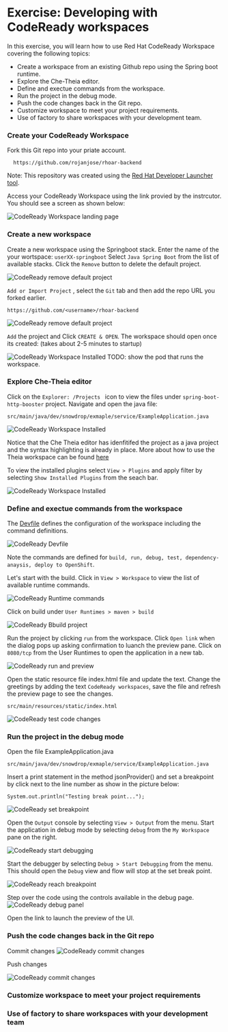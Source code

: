 # Exercise: Developing with CodeReady workspaces

In this exercise, you will learn how to use Red Hat CodeReady Workspace covering the following topics:


- Create a workspace from an existing Github repo using the Spring boot runtime.
- Explore the Che-Theia editor.
- Define and exectue commands from the workspace.
- Run the project in the debug mode.
- Push the code changes back in the Git repo.
- Customize workspace to meet your project requirements.
- Use of factory to share workspaces with your development team.
  
### Create your CodeReady Workspace

Fork this Git repo into your priate account.
```
  https://github.com/rojanjose/rhoar-backend
```

Note: This repository was created using the [Red Hat Developer Launcher tool](./exercise-codeready-launcher.md). 

Access your CodeReady Workspace using the link provied by the instrcutor. You should see a screen as shown below:

![CodeReady Workspace landing page](images/ex-crw-landing-page.png)

### Create a new workspace

Create a new workspace using the Springboot stack.
Enter the name of the your wortspace: `userXX-springboot`
Select `Java Spring Boot` from the list of available stacks. Click the `Remove` button to delete the default project.

![CodeReady remove default project](images/ex-crw-remove-default-project.png)


`Add or Import Project` , select the `Git` tab and then add the repo URL you forked earlier.
```
https://github.com/<username>/rhoar-backend
```
![CodeReady remove default project](images/ex-crw-add-gitrepo.png)

`Add` the project and Click `CREATE & OPEN`. The workspace should open once its created: (takes about 2-5 minutes to startup)

![CodeReady Workspace Installed](images/ex-crw-workspace-ready.png)
TODO: show the pod that runs the workspace.
### Explore Che-Theia editor

Click on the `Explorer: /Projects ` icon to view the files under `spring-boot-http-booster` project. Navigate and open the java file:

```
src/main/java/dev/snowdrop/exmaple/service/ExampleApplication.java
```
![CodeReady Workspace Installed](images/ex-crw-open-project.png)

Notice that the Che Theia editor has idenfitifed the project as a  java project and the syntax highlighting is already in place. More about how to use the Theia workspace can be found [here](https://eclipsesource.com/blogs/2019/10/04/how-to-use-eclipse-theia-as-an-ide/)


To view the installed plugins select `View > Plugins` and apply filter by selecting `Show Installed Plugins` from the seach bar.

![CodeReady Workspace Installed](images/ex-crw-installed-plugins.png)
 

### Define and exectue commands from the workspace

The [Devfile](https://www.eclipse.org/che/docs/che-7/configuring-a-workspace-using-a-devfile/) defines the configuration of the workspace including the command definitions. 

![CodeReady Devfile](images/ex-crw-devfile.png)
 
Note the commands are defined for `build, run, debug, test, dependency-anaysis, deploy to OpenShift`.

Let's start with the build. Click in `View > Workspace` to view the list of available runtime commands.

![CodeReady Runtime commands](images/ex-crw-workspace-commands.png)

Click on build under `User Runtimes > maven > build`

![CodeReady Bbuild project](images/ex-crw-project-build.png)

Run the project by clicking `run` from the workspace. Click `Open link` when the dialog pops up asking confirmation to luanch the preview pane. Click on `8080/tcp` from the User Runtimes to open the application in a new tab.

![CodeReady run and preview](images/ex-crw-run-preview.png)

Open the static resource file index.html file and update the text. Change the greetings by adding the text `CodeReady workspaces`, save the file and refresh the preview page to see the changes.

```
src/main/resources/static/index.html
```

![CodeReady test code changes](images/ex-crw-code-change.png)

### Run the project in the debug mode

Open the file ExampleApplication.java
```
src/main/java/dev/snowdrop/exmaple/service/ExampleApplication.java
```
Insert a print statement in the method jsonProvider() and set a breakpoint by click next to the line number as show in the picture below:
```
System.out.println("Testing break point...");
```
![CodeReady set breakpoint](images/ex-crw-set-breakpoint.png)

Open the `Output` console by selecting `View > Output` from the menu.
Start the application in debug mode by selecting `debug` from the `My Workspace` pane on the right.

![CodeReady start debugging](images/ex-crw-start-debug.png)

Start the debugger by selecting `Debug > Start Debugging` from the menu. This should open the `Debug` view and flow will stop at the set break point.

![CodeReady reach breakpoint](images/ex-crw-reach-breakpoint.png)

Step over the code using the controls available in the debug page. 
![CodeReady debug panel](images/ex-crw-debug-panel.png)

Open the link to launch the preview of the UI.

### Push the code changes back in the Git repo

Commit changes
![CodeReady commit changes](images/ex-crw-git-commit.png)

Push changes

![CodeReady commit changes](images/ex-crw-git-push.png)

### Customize workspace to meet your project requirements



### Use of factory to share workspaces with your development team


